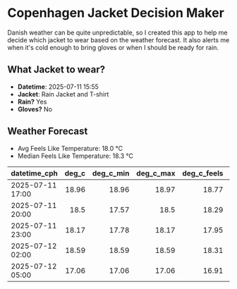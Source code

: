 
# Copenhagen Jacket Decision Maker

Danish weather can be quite unpredictable, so I created this app to help me decide which jacket to wear based on the weather forecast. 
It also alerts me when it's cold enough to bring gloves or when I should be ready for rain.

## What Jacket to wear?

- **Datetime**: 2025-07-11 15:55
- **Jacket**: Rain Jacket and T-shirt
- **Rain?** Yes
- **Gloves?** No

## Weather Forecast
- Avg Feels Like Temperature: 18.0 °C
- Median Feels Like Temperature: 18.3 °C

| datetime_cph     |   deg_c |   deg_c_min |   deg_c_max |   deg_c_feels | weather   | wind   | rain   |
|:-----------------|--------:|------------:|------------:|--------------:|:----------|:-------|:-------|
| 2025-07-11 17:00 |   18.96 |       18.96 |       18.97 |         18.77 | Rain      | High   | Low    |
| 2025-07-11 20:00 |   18.5  |       17.57 |       18.5  |         18.29 | Rain      | High   | Low    |
| 2025-07-11 23:00 |   18.17 |       17.78 |       18.17 |         17.95 | Rain      | High   | Low    |
| 2025-07-12 02:00 |   18.59 |       18.59 |       18.59 |         18.31 | Clouds    | High   | None   |
| 2025-07-12 05:00 |   17.06 |       17.06 |       17.06 |         16.91 | Rain      | High   | Low    |
        